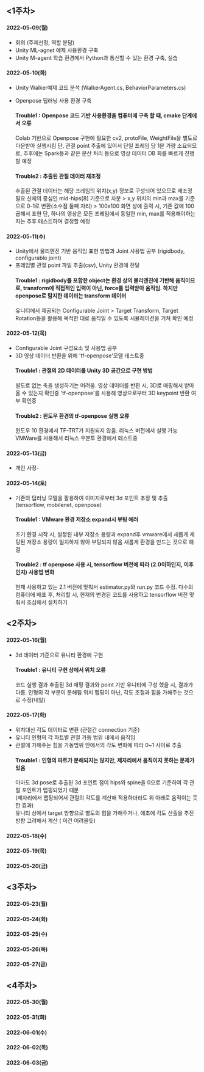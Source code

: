 ## <1주차>
#### 2022-05-09(월)<br>
- 회의 (주제선정, 역할 분담)
- Unity ML-agnet 예제 사용환경 구축
- Unity M-agent 학습 환경에서 Python과 통신할 수 있는 환경 구축, 실습
#### 2022-05-10(화)<br>
- Unity Walker예제 코드 분석 (WalkerAgent.cs, BehaviorParameters.cs)
- Openpose 딥러닝 사용 환경 구축

  #### Trouble1 : Openpose 코드 기반 사용환경을 컴퓨터에 구축 할 때, cmake 단계에서 오류
  Colab 기반으로 Openpose 구현에 필요한 cv2, protoFile, WeightFile을 별도로 다운받아 실행시킴
  단, 관절 point 추출에 있어서 단일 프레임 당 1분 가량 소요되므로, 추후에는 Spark등과 같은 분산 처리 등으로
  영상 데이터 DB 화를 빠르게 진행할 예정
  #### Trouble2 : 추출된 관절 데이터 재조정
  추출된 관절 데이터는 해당 프레임의 위치(x,y) 정보로 구성되어 있으므로 재조정 필요
  신체의 중심인 mid-hips[8] 기준으로 차분 > x,y 위치의 min과 max를 기준으로 0-1로 변환(소수점 둘째 자리) > 100x100 화면 상에 출력 시, 기존 값에 100 곱해서 표현
  단, 하나의 영상은 모든 프레임에서 동일한 min, max를 적용해야하는지는 추후 테스트하며 결정할 예정  


#### 2022-05-11(수)<br>
- Unity에서 물리엔진 기반 움직임 표현 방법과 Joint 사용법 공부 (rigidbody, configurable joint) 
- 프레임별 관절 point 파일 추출(csv), Unity 환경에 전달  
  #### Trouble1 : rigidbody를 포함한 object는 환경 상의 물리엔진에 기반해 움직이므로, transform에 직접적인 입력이 아닌, force를 입력받아 움직임. 하지만 openpose로 탐지한 데이터는 transform 데이터
  유니티에서 제공되는 Configurable Joint > Target Transform, Target Rotation등을 활용해 목적한 대로 움직일 수 있도록
  시뮬레이션을 거쳐 확인 예정

#### 2022-05-12(목)<br>
- Configurable Joint 구성요소 및 사용법 공부
- 3D 영상 데이터 반환을 위해 'tf-openpose'모델 테스트중
  #### Trouble1 : 관절의 2D 데이터를 Unity 3D 공간으로 구현 방법 
  별도로 없는 축을 생성하기는 어려움. 영상 데이터를 반환 시, 3D로 매핑해서 받아올 수 있는지 확인중
  'tf-openpose'를 사용해 영상으로부터 3D keypoint 반환 여부 확인중
  #### Trouble2 : 윈도우 환경의 tf-openpose 실행 오류 
  윈도우 10 환경에서 TF-TRT가 지원되지 않음. 리눅스 버전에서 실행 가능
  VMWare를 사용해서 리눅스 우분투 환경에서 테스트중
  

#### 2022-05-13(금)<br>
- 개인 사정-

#### 2022-05-14(토)<br>
- 기존의 딥러닝 모델을 활용하여 이미지로부터 3d 포인트 추정 및 추출 (tensorflow, mobilenet, openpose)
  #### Trouble1 : VMware 환경 저장소 expand시 부팅 에러 
  초기 환경 시작 시, 설정된 내부 저장소 용량과 expand후 vmware에서 새롭게 세팅된 저장소 용량이 일치하지 않아 부팅되지 않음
  새롭게 환경을 만드는 것으로 해결
  #### Trouble2 : tf openpose 사용 시, tensorflow 버전에 따라 (2.0이하인지, 이후인지) 사용법 변화
  현재 사용하고 있는 2.1 버전에 맞춰서 estimator.py와 run.py 코드 수정. 
  다수의 컴퓨터에 배포 후, 처리할 시, 현재의 변경된 코드를 사용하고 tensorflow 버전 맞춰서 조심해서 설치하기
  
## <2주차>
#### 2022-05-16(월)<br>
- 3d 데이터 기준으로 유니티 환경에 구현
  #### Trouble1 : 유니티 구현 상에서 위치 오류
  코드 실행 결과 추출된 3d 매핑 결과와 point 기반 유니티에 구성 했을 시, 결과가 다름. 인형의 각 부분이 분해됨
  위치 맵핑이 아닌, 각도 조절과 힘을 가해주는 것으로 수정(내일)  
  
#### 2022-05-17(화)<br>
- 위치대신 각도 데이터로 변환 (관절간 connection 기준)
- 유니티 인형의 각 파트별 관절 가동 범위 내에서 움직임
- 관절에 가해주는 힘을 가동범위 안에서의 각도 변화에 따라 0~1 사이로 추출
  #### Trouble1 : 인형의 파트가 분해되지는 않지만, 제자리에서 움직이지 못하는 문제가 있음  
  아마도 3d pose로 추출된 3d 포인트 점이 hips와 spine을 0으로 기준하여 각 관절 포인트가 맵핑되었기 때문  
  (제자리에서 맵핑되어서 관절의 각도를 계산해 적용하더라도 위 아래로 움직이는 듯한 효과)   
  유니티 상에서 target 방향으로 별도의 힘을 가해주거나, 애초에 각도 산출을 추진 방향 고려해서 계산 ( 이건 어려울듯)  
  
#### 2022-05-18(수)<br>
#### 2022-05-19(목)<br>
#### 2022-05-20(금)<br>

## <3주차>
#### 2022-05-23(월)<br>
#### 2022-05-24(화)<br>
#### 2022-05-25(수)<br>
#### 2022-05-26(목)<br>
#### 2022-05-27(금)<br>

## <4주차>
#### 2022-05-30(월)<br>
#### 2022-05-31(화)<br>
#### 2022-06-01(수)<br>
#### 2022-06-02(목)<br>
#### 2022-06-03(금)<br>
